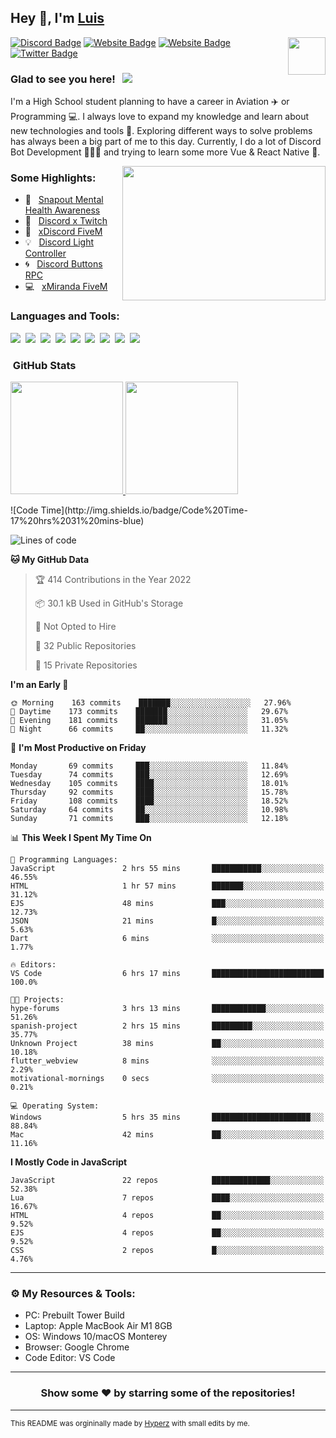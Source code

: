 ## Hey 👋, I'm [Luis](https://hypnoticsiege.net/) 

<img align="right" height="60" width="60" alt="" src="https://hypnoticsiege.net/images/uploads/logo.png" />

[![Discord Badge](https://img.shields.io/badge/-Discord-000000?style=flat-square&logo=Discord&logoColor=white)](https://hypnoticsiege.net/discord)
[![Website Badge](https://img.shields.io/badge/Snowside-000000?style=flat-square&logo=snowpack&logoColor=blue)](https://hypnoticsiege.net/snowside)
[![Website Badge](https://img.shields.io/badge/Website-000000?style=flat-square&logo=google-chrome&logoColor=white)](https://hypnoticsiege.net/)
[![Twitter Badge](https://img.shields.io/badge/-Twitter-000000?style=flat-square&logo=Twitter&logoColor=blue)](https://twitter.com/hypnoticsiege)

### Glad to see you here! &nbsp; ![](https://komarev.com/ghpvc/?username=HypnoticSiege&label=Views&color=blue&style=plastic) 

I'm a High School student planning to have a career in Aviation ✈️ or Programming 💻. I always love to expand my knowledge and learn about new technologies and tools 🔨.  Exploring different ways to solve problems has always been a big part of me to this day. Currently, I do a lot of Discord Bot Development 👨🏻‍💻 and trying to learn some more Vue & React Native 👀.

<img align="right" height="215" width="325" alt="" src="https://cdn.dribbble.com/users/416610/screenshots/4801105/coding_desk_flat_vector_ui_ux_design_illustration_motion_animation_gif2.gif" />


### Some Highlights:

- 📌 &nbsp; [Snapout Mental Health Awareness](https://snapout.nl/)
- 🚀 &nbsp; [Discord x Twitch](https://github.com/HypnoticSiege/Discord-x-Twitch)
- 🏫 &nbsp; [xDiscord FiveM](https://github.com/HypnoticSiege/xDiscord)
- 💡 &nbsp; [Discord Light Controller](https://github.com/HypnoticSiege/discord-light-controller)
- 🌀 &nbsp; [Discord Buttons RPC](https://github.com/HypnoticSiege/Discord-Buttons-RPC)
- 💻 &nbsp; [xMiranda FiveM](https://github.com/HypnoticSiege/xMiranda)

### Languages and Tools:

![](https://img.shields.io/badge/JavaScript-000000?style=for-the-badge&logo=javascript&logoColor=yellow)&nbsp;
![](https://img.shields.io/badge/Node.js-000000?style=for-the-badge&logo=node.js&logoColor=green)&nbsp;
![](https://img.shields.io/badge/HTML5-000000?style=for-the-badge&logo=html5&logoColor=orange)&nbsp;
![](https://img.shields.io/badge/CSS3-000000?style=for-the-badge&logo=css3&logoColor=blue)&nbsp;
![](https://img.shields.io/badge/Typescript-000000?style=for-the-badge&logo=typescript&logoColor=blue)&nbsp;
![](https://img.shields.io/badge/Windows-000000?style=for-the-badge&logo=windows&logoColor=blue)&nbsp;
![](https://img.shields.io/badge/Linux-000000?style=for-the-badge&logo=linux&logoColor=orange)&nbsp;
![](https://img.shields.io/badge/Discord-000000?style=for-the-badge&logo=discord&logoColor=white)&nbsp;
![](https://img.shields.io/badge/GitHub-000000?style=for-the-badge&logo=github&logoColor=white)&nbsp;

### &nbsp;GitHub Stats

<p align="left">
<a href="https://github.com/HypnoticSiege">
  <img height="180em" src="https://github-readme-stats-eight-theta.vercel.app/api?username=HypnoticSiege&show_icons=true&theme=react&include_all_commits=true&count_private=true"/>
  <img height="180em" src="https://github-readme-stats-eight-theta.vercel.app/api/top-langs/?username=HypnoticSiege&layout=compact&langs_count=8&theme=react"/>
  </a>
</p>
<!--START_SECTION:waka-->
![Code Time](http://img.shields.io/badge/Code%20Time-17%20hrs%2031%20mins-blue)

![Lines of code](https://img.shields.io/badge/From%20Hello%20World%20I%27ve%20Written-57%20Thousand%20lines%20of%20code-blue)

**🐱 My GitHub Data** 

> 🏆 414 Contributions in the Year 2022
 > 
> 📦 30.1 kB Used in GitHub's Storage 
 > 
> 🚫 Not Opted to Hire
 > 
> 📜 32 Public Repositories 
 > 
> 🔑 15 Private Repositories  
 > 
**I'm an Early 🐤** 

```text
🌞 Morning    163 commits    ███████░░░░░░░░░░░░░░░░░░   27.96% 
🌆 Daytime    173 commits    ███████░░░░░░░░░░░░░░░░░░   29.67% 
🌃 Evening    181 commits    ███████░░░░░░░░░░░░░░░░░░   31.05% 
🌙 Night      66 commits     ██░░░░░░░░░░░░░░░░░░░░░░░   11.32%

```
📅 **I'm Most Productive on Friday** 

```text
Monday       69 commits     ███░░░░░░░░░░░░░░░░░░░░░░   11.84% 
Tuesday      74 commits     ███░░░░░░░░░░░░░░░░░░░░░░   12.69% 
Wednesday    105 commits    ████░░░░░░░░░░░░░░░░░░░░░   18.01% 
Thursday     92 commits     ████░░░░░░░░░░░░░░░░░░░░░   15.78% 
Friday       108 commits    ████░░░░░░░░░░░░░░░░░░░░░   18.52% 
Saturday     64 commits     ██░░░░░░░░░░░░░░░░░░░░░░░   10.98% 
Sunday       71 commits     ███░░░░░░░░░░░░░░░░░░░░░░   12.18%

```


📊 **This Week I Spent My Time On** 

```text
💬 Programming Languages: 
JavaScript               2 hrs 55 mins       ███████████░░░░░░░░░░░░░░   46.55% 
HTML                     1 hr 57 mins        ███████░░░░░░░░░░░░░░░░░░   31.12% 
EJS                      48 mins             ███░░░░░░░░░░░░░░░░░░░░░░   12.73% 
JSON                     21 mins             █░░░░░░░░░░░░░░░░░░░░░░░░   5.63% 
Dart                     6 mins              ░░░░░░░░░░░░░░░░░░░░░░░░░   1.77%

🔥 Editors: 
VS Code                  6 hrs 17 mins       █████████████████████████   100.0%

🐱‍💻 Projects: 
hype-forums              3 hrs 13 mins       ████████████░░░░░░░░░░░░░   51.26% 
spanish-project          2 hrs 15 mins       █████████░░░░░░░░░░░░░░░░   35.77% 
Unknown Project          38 mins             ██░░░░░░░░░░░░░░░░░░░░░░░   10.18% 
flutter_webview          8 mins              ░░░░░░░░░░░░░░░░░░░░░░░░░   2.29% 
motivational-mornings    0 secs              ░░░░░░░░░░░░░░░░░░░░░░░░░   0.21%

💻 Operating System: 
Windows                  5 hrs 35 mins       ██████████████████████░░░   88.84% 
Mac                      42 mins             ██░░░░░░░░░░░░░░░░░░░░░░░   11.16%

```

**I Mostly Code in JavaScript** 

```text
JavaScript               22 repos            █████████████░░░░░░░░░░░░   52.38% 
Lua                      7 repos             ████░░░░░░░░░░░░░░░░░░░░░   16.67% 
HTML                     4 repos             ██░░░░░░░░░░░░░░░░░░░░░░░   9.52% 
EJS                      4 repos             ██░░░░░░░░░░░░░░░░░░░░░░░   9.52% 
CSS                      2 repos             █░░░░░░░░░░░░░░░░░░░░░░░░   4.76%

```



<!--END_SECTION:waka-->

---

### ⚙️ My Resources & Tools:

- PC: Prebuilt Tower Build
- Laptop: Apple MacBook Air M1 8GB
- OS: Windows 10/macOS Monterey
- Browser: Google Chrome
- Code Editor: VS Code

---

<h3 align=center>Show some ❤️ by starring some of the repositories!</h3>

---
<small>This README was orgininally made by <a href="https://hyperz.net/">Hyperz</a> with small edits by me.</small>

